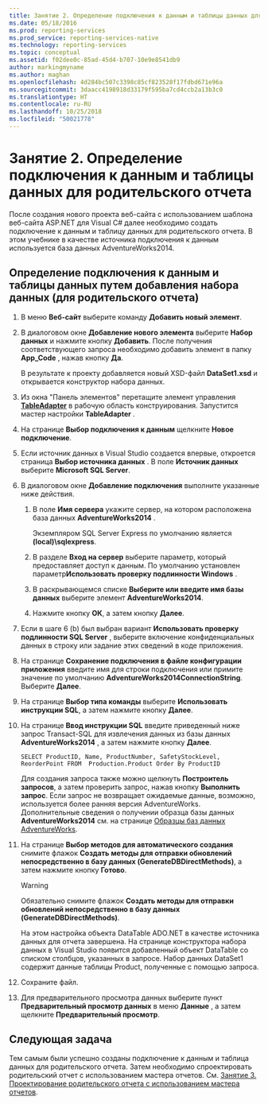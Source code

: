 ```yaml
---
title: Занятие 2. Определение подключения к данным и таблицы данных для родительского отчета | Документы Майкрософт
ms.date: 05/18/2016
ms.prod: reporting-services
ms.prod_service: reporting-services-native
ms.technology: reporting-services
ms.topic: conceptual
ms.assetid: f02dee0c-85ad-45d4-b707-10e9e8541db9
author: markingmyname
ms.author: maghan
ms.openlocfilehash: 4d284bc507c3398c85cf823528f17fdbd671e96a
ms.sourcegitcommit: 3daacc4198918d33179f595ba7cd4ccb2a13b3c0
ms.translationtype: HT
ms.contentlocale: ru-RU
ms.lasthandoff: 10/25/2018
ms.locfileid: "50021778"
---
```

# <a name="lesson-2-define-a-data-connection-and-data-table-for-parent-report"></a>Занятие 2. Определение подключения к данным и таблицы данных для родительского отчета
После создания нового проекта веб-сайта с использованием шаблона веб-сайта ASP.NET для Visual C# далее необходимо создать подключение к данным и таблицу данных для родительского отчета. В этом учебнике в качестве источника подключения к данным используется база данных AdventureWorks2014.  
  
## <a name="to-define-a-data-connection-and-data-table-by-adding-a-dataset-for-parent-report"></a>Определение подключения к данным и таблицы данных путем добавления набора данных (для родительского отчета)  
  
1.  В меню **Веб-сайт** выберите команду **Добавить новый элемент**.  
  
2.  В диалоговом окне **Добавление нового элемента** выберите **Набор данных** и нажмите кнопку **Добавить**. После получения соответствующего запроса необходимо добавить элемент в папку **App_Code** , нажав кнопку **Да**.  
  
    В результате к проекту добавляется новый XSD-файл **DataSet1.xsd** и открывается конструктор набора данных.  
  
3.  Из окна "Панель элементов" перетащите элемент управления **[TableAdapter](https://msdn.microsoft.com/library/bz9tthwx.aspx)** в рабочую область конструирования. Запустится мастер настройки **TableAdapter** .  
  
4.  На странице **Выбор подключения к данным** щелкните **Новое подключение**.  
  
5.  Если источник данных в Visual Studio создается впервые, откроется страница **Выбор источника данных** . В поле **Источник данных** выберите **Microsoft SQL Server**.  
  
6.  В диалоговом окне **Добавление подключения** выполните указанные ниже действия.  
  
    1.  В поле **Имя сервера** укажите сервер, на котором расположена база данных **AdventureWorks2014** .  
  
        Экземпляром SQL Server Express по умолчанию является **(local)\sqlexpress**.  
  
    2.  В разделе **Вход на сервер** выберите параметр, который предоставляет доступ к данным. По умолчанию установлен параметр**Использовать проверку подлинности Windows** .  
  
    3.  В раскрывающемся списке **Выберите или введите имя базы данных** выберите элемент **AdventureWorks2014**.  
  
    4.  Нажмите кнопку **ОК**, а затем кнопку **Далее**.  
  
7.  Если в шаге 6 (b) был выбран вариант **Использовать проверку подлинности SQL Server** , выберите включение конфиденциальных данных в строку или задание этих сведений в коде приложения.  
  
8.  На странице **Сохранение подключения в файле конфигурации приложения** введите имя для строки подключения или примите значение по умолчанию **AdventureWorks2014ConnectionString**. Выберите **Далее**.  
  
9. На странице **Выбор типа команды** выберите **Использовать инструкции SQL**, а затем нажмите кнопку **Далее**.  
  
10. На странице **Ввод инструкции SQL** введите приведенный ниже запрос Transact-SQL для извлечения данных из базы данных **AdventureWorks2014** , а затем нажмите кнопку **Далее**.  
  
    ```  
    SELECT ProductID, Name, ProductNumber, SafetyStockLevel, ReorderPoint FROM  Production.Product Order By ProductID  
    ```  
  
    Для создания запроса также можно щелкнуть **Построитель запросов**, а затем проверить запрос, нажав кнопку **Выполнить запрос**. Если запрос не возвращает ожидаемые данные, возможно, используется более ранняя версия AdventureWorks. Дополнительные сведения о получении образца базы данных **AdventureWorks2014** см. на странице [Образцы баз данных AdventureWorks](https://github.com/Microsoft/sql-server-samples/releases).  
  
11. На странице **Выбор методов для автоматического создания** снимите флажок **Создать методы для отправки обновлений непосредственно в базу данных (GenerateDBDirectMethods)**, а затем нажмите кнопку **Готово**.  
  
    > [!WARNING]  
    > Обязательно снимите флажок **Создать методы для отправки обновлений непосредственно в базу данных (GenerateDBDirectMethods)**.  
  
    На этом настройка объекта DataTable ADO.NET в качестве источника данных для отчета завершена. На странице конструктора набора данных в Visual Studio появится добавленный объект DataTable со списком столбцов, указанных в запросе. Набор данных DataSet1 содержит данные таблицы Product, полученные с помощью запроса.  
  
12. Сохраните файл.  
  
13. Для предварительного просмотра данных выберите пункт **Предварительный просмотр данных** в меню **Данные** , а затем щелкните **Предварительный просмотр**.  
  
## <a name="next-task"></a>Следующая задача  
Тем самым были успешно созданы подключение к данным и таблица данных для родительского отчета. Затем необходимо спроектировать родительский отчет с использованием мастера отчетов. См. [Занятие 3. Проектирование родительского отчета с использованием мастера отчетов](../reporting-services/lesson-3-design-the-parent-report-using-the-report-wizard.md).  
  

